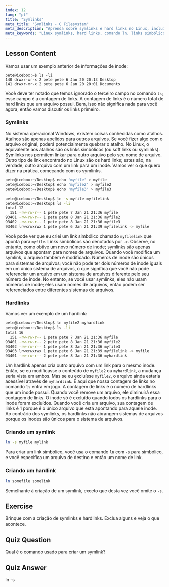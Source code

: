 ```yaml
---
index: 12
lang: "pt"
title: "Symlinks"
meta_title: "Symlinks - O Filesystem"
meta_description: "Aprenda sobre symlinks e hard links no Linux, incluindo como criá-los e gerenciá-los. Entenda suas diferenças e casos de uso com este guia para iniciantes."
meta_keywords: "Linux symlinks, hard links, comando ln, links simbólicos, sistema de arquivos Linux, tutorial Linux, Linux para iniciantes"
---
```


## Lesson Content

Vamos usar um exemplo anterior de informações de inode:

```plaintext
pete@icebox:~$ ls -li
140 drwxr-xr-x 2 pete pete 6 Jan 20 20:13 Desktop
141 drwxr-xr-x 2 pete pete 6 Jan 20 20:01 Documents
```

Você deve ter notado que temos ignorado o terceiro campo no comando `ls`; esse campo é a contagem de links. A contagem de links é o número total de hard links que um arquivo possui. Bem, isso não significa nada para você agora, então vamos discutir os links primeiro.

### Symlinks

No sistema operacional Windows, existem coisas conhecidas como atalhos. Atalhos são apenas apelidos para outros arquivos. Se você fizer algo com o arquivo original, poderá potencialmente quebrar o atalho. No Linux, o equivalente aos atalhos são os links simbólicos (ou soft links ou symlinks). Symlinks nos permitem linkar para outro arquivo pelo seu nome de arquivo. Outro tipo de link encontrado no Linux são os hard links; estes são, na verdade, outro arquivo com um link para um inode. Vamos ver o que quero dizer na prática, começando com os symlinks.

```bash
pete@icebox:~/Desktop$ echo 'myfile' > myfile
pete@icebox:~/Desktop$ echo 'myfile2' > myfile2
pete@icebox:~/Desktop$ echo 'myfile3' > myfile3

pete@icebox:~/Desktop$ ln -s myfile myfilelink
pete@icebox:~/Desktop$ ls -li
total 12
  151 -rw-rw-r-- 1 pete pete 7 Jan 21 21:36 myfile
93401 -rw-rw-r-- 1 pete pete 8 Jan 21 21:36 myfile2
93402 -rw-rw-r-- 1 pete pete 8 Jan 21 21:36 myfile3
93403 lrwxrwxrwx 1 pete pete 6 Jan 21 21:39 myfilelink -> myfile
```

Você pode ver que eu criei um link simbólico chamado `myfilelink` que aponta para `myfile`. Links simbólicos são denotados por `->`. Observe, no entanto, como obtive um novo número de inode; symlinks são apenas arquivos que apontam para nomes de arquivos. Quando você modifica um symlink, o arquivo também é modificado. Números de inode são únicos para sistemas de arquivos; você não pode ter dois números de inode iguais em um único sistema de arquivos, o que significa que você não pode referenciar um arquivo em um sistema de arquivos diferente pelo seu número de inode. No entanto, se você usar symlinks, eles não usam números de inode; eles usam nomes de arquivos, então podem ser referenciados entre diferentes sistemas de arquivos.

### Hardlinks

Vamos ver um exemplo de um hardlink:

```bash
pete@icebox:~/Desktop$ ln myfile2 myhardlink
pete@icebox:~/Desktop$ ls -li
total 16
  151 -rw-rw-r-- 1 pete pete 7 Jan 21 21:36 myfile
93401 -rw-rw-r-- 2 pete pete 8 Jan 21 21:36 myfile2
93402 -rw-rw-r-- 1 pete pete 8 Jan 21 21:36 myfile3
93403 lrwxrwxrwx 1 pete pete 6 Jan 21 21:39 myfilelink -> myfile
93401 -rw-rw-r-- 2 pete pete 8 Jan 21 21:36 myhardlink
```

Um hardlink apenas cria outro arquivo com um link para o mesmo inode. Então, se eu modificasse o conteúdo de `myfile2` ou `myhardlink`, a mudança seria vista em ambos. Mas se eu excluísse `myfile2`, o arquivo ainda estaria acessível através de `myhardlink`. É aqui que nossa contagem de links no comando `ls` entra em jogo. A contagem de links é o número de hardlinks que um inode possui. Quando você remove um arquivo, ele diminuirá essa contagem de links. O inode só é excluído quando todos os hardlinks para o inode foram excluídos. Quando você cria um arquivo, sua contagem de links é 1 porque é o único arquivo que está apontando para aquele inode. Ao contrário dos symlinks, os hardlinks não abrangem sistemas de arquivos porque os inodes são únicos para o sistema de arquivos.

### Criando um symlink

```bash
ln -s myfile mylink
```

Para criar um link simbólico, você usa o comando `ln` com `-s` para simbólico, e você especifica um arquivo de destino e então um nome de link.

### Criando um hardlink

```bash
ln somefile somelink
```

Semelhante à criação de um symlink, exceto que desta vez você omite o `-s`.

## Exercise

Brinque com a criação de symlinks e hardlinks. Exclua alguns e veja o que acontece.

## Quiz Question

Qual é o comando usado para criar um symlink?

## Quiz Answer

ln -s
